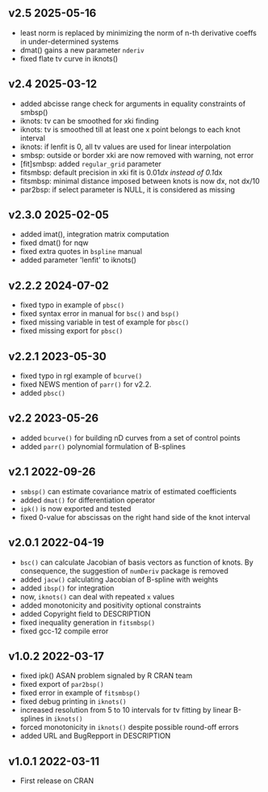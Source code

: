 ## v2.5 2025-05-16

 - least norm is replaced by minimizing the norm of n-th derivative coeffs in under-determined systems
 - dmat() gains a new parameter `nderiv`
 - fixed flate tv curve in iknots()

## v2.4 2025-03-12

 - added abcisse range check for arguments in equality constraints of smbsp()
 - iknots: tv can be smoothed for xki finding
 - iknots: tv is smoothed till at least one x point belongs to each knot interval
 - iknots: if lenfit is 0, all tv values are used for linear interpolation
 - smbsp: outside or border xki are now removed with warning, not error
 - \[fit\]smbsp: added `regular_grid` parameter
 - fitsmbsp: default precision in xki fit is 0.01*dx instead of 0.1*dx
 - fitsmbsp: minimal distance imposed between knots is now dx, not dx/10
 - par2bsp: if select parameter is NULL, it is considered as missing
 
## v2.3.0 2025-02-05

 - added imat(), integration matrix computation
 - fixed dmat() for nqw
 - fixed extra quotes in `bspline` manual
 - added parameter 'lenfit' to iknots()

## v2.2.2 2024-07-02

 - fixed typo in example of `pbsc()`
 - fixed syntax error in manual for `bsc()` and `bsp()`
 - fixed missing variable in test of example for `pbsc()`
 - fixed missing export for `pbsc()`

## v2.2.1 2023-05-30

 - fixed typo in rgl example of `bcurve()`
 - fixed NEWS mention of `parr()` for v2.2.
 - added `pbsc()`

## v2.2 2023-05-26

 - added `bcurve()` for building nD curves from a set of control points
 - added `parr()` polynomial formulation of B-splines

## v2.1 2022-09-26

 - `smbsp()` can estimate covariance matrix of estimated coefficients
 - added `dmat()` for differentiation operator
 - `ipk()` is now exported and tested
 - fixed 0-value for abscissas on the right hand side of the knot interval

## v2.0.1 2022-04-19

 - `bsc()` can calculate Jacobian of basis vectors as function of knots.
    By consequence, the suggestion of `numDeriv` package is removed
 - added `jacw()` calculating Jacobian of B-spline with weights
 - added `ibsp()` for integration
 - now, `iknots()` can deal with repeated `x` values
 - added monotonicity and positivity optional constraints
 - added Copyright field to DESCRIPTION
 - fixed inequality generation in `fitsmbsp()`
 - fixed gcc-12 compile error

## v1.0.2 2022-03-17

 - fixed ipk() ASAN problem signaled by R CRAN team
 - fixed export of `par2bsp()`
 - fixed error in example of `fitsmbsp()`
 - fixed debug printing in `iknots()`
 - increased resolution from 5 to 10 intervals for tv fitting by linear
    B-splines in `iknots()`
 - forced monotonicity in `iknots()` despite possible round-off errors
 - added URL and BugRepport in DESCRIPTION

## v1.0.1 2022-03-11

 - First release on CRAN
